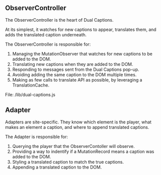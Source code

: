 ## ObserverController

The ObserverController is the heart of Dual Captions.

At its simplest, it watches for new captions to appear, translates them, and adds the translated caption underneath.

The ObserverController is responsible for:

1. Managing the MutationObserver that watches for new captions to be added to the DOM.
2. Translating new captions when they are added to the DOM.
3. Responding to messages sent from the Dual Captions pop-up.
4. Avoiding adding the same caption to the DOM multiple times.
5. Making as few calls to translate API as possible, by leveraging a TranslationCache.

File: /lib/dual-captions.js

## Adapter

Adapters are site-specific. They know which element is the player, what makes an element a caption, and where to append translated captions.

The Adapter is responsible for:

1. Querying the player that the ObserverContoller will observe.
2. Providing a way to indentify if a MutationRecord means a caption was added to the DOM.
3. Styling a translated caption to match the true captions.
4. Appending a translated caption to the DOM.

